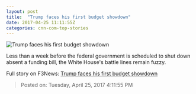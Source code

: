 ```yaml
---
layout: post
title:  "Trump faces his first budget showdown"
date: 2017-04-25 11:11:55Z
categories: cnn-com-top-stories
---
```


![Trump faces his first budget showdown](http://i2.cdn.cnn.com/cnnnext/dam/assets/170424061852-donald-trump-april-18-2017-super-tease.jpg)

Less than a week before the federal government is scheduled to shut down absent a funding bill, the White House's battle lines remain fuzzy.


Full story on F3News: [Trump faces his first budget showdown](http://www.f3nws.com/n/p3dh4H)

> Posted on: Tuesday, April 25, 2017 4:11:55 PM
